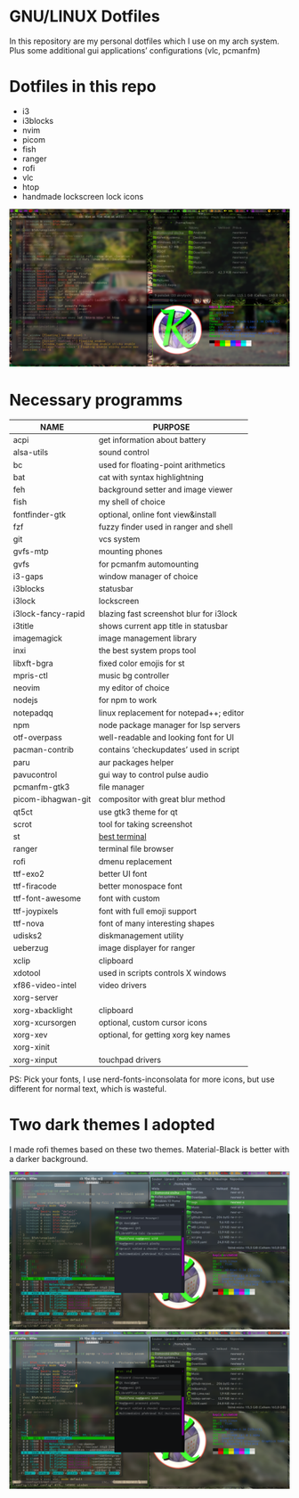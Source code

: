 # GNU/LINUX Dotfiles

In this repository are my personal dotfiles which I use on my arch system. Plus some additional gui
applications’ configurations (vlc, pcmanfm)

# Dotfiles in this repo

-   i3
-   i3blocks
-   nvim
-   picom
-   fish
-   ranger
-   rofi
-   vlc
-   htop
-   handmade lockscreen lock icons

![screenshot](screenshot.png)

# Necessary programms

| NAME               | PURPOSE                                           |
|--------------------|---------------------------------------------------|
| acpi               | get information about battery                     |
| alsa-utils         | sound control                                     |
| bc                 | used for floating-point arithmetics               |
| bat                | cat with syntax highlightning                     |
| feh                | background setter and image viewer                |
| fish               | my shell of choice                                |
| fontfinder-gtk     | optional, online font view&install                |
| fzf                | fuzzy finder used in ranger and shell             |
| git                | vcs system                                        |
| gvfs-mtp           | mounting phones                                   |
| gvfs               | for pcmanfm automounting                          |
| i3-gaps            | window manager of choice                          |
| i3blocks           | statusbar                                         |
| i3lock             | lockscreen                                        |
| i3lock-fancy-rapid | blazing fast screenshot blur for i3lock           |
| i3title            | shows current app title in statusbar              |
| imagemagick        | image management library                          |
| inxi               | the best system props tool                        |
| libxft-bgra        | fixed color emojis for st                         |
| mpris-ctl          | music bg controller                               |
| neovim             | my editor of choice                               |
| nodejs             | for npm to work                                   |
| notepadqq          | linux replacement for notepad++; editor           |
| npm                | node package manager for lsp servers              |
| otf-overpass       | well-readable and looking font for UI             |
| pacman-contrib     | contains ‘checkupdates’ used in script            |
| paru               | aur packages helper                               |
| pavucontrol        | gui way to control pulse audio                    |
| pcmanfm-gtk3       | file manager                                      |
| picom-ibhagwan-git | compositor with great blur method                 |
| qt5ct              | use gtk3 theme for qt                             |
| scrot              | tool for taking screenshot                        |
| st                 | [best terminal](https://github.com/JosefLitos/st) |
| ranger             | terminal file browser                             |
| rofi               | dmenu replacement                                 |
| ttf-exo2           | better UI font                                    |
| ttf-firacode       | better monospace font                             |
| ttf-font-awesome   | font with custom                                  |
| ttf-joypixels      | font with full emoji support                      |
| ttf-nova           | font of many interesting shapes                   |
| udisks2            | diskmanagement utility                            |
| ueberzug           | image displayer for ranger                        |
| xclip              | clipboard                                         |
| xdotool            | used in scripts controls X windows                |
| xf86-video-intel   | video drivers                                     |
| xorg-server        |                                                   |
| xorg-xbacklight    | clipboard                                         |
| xorg-xcursorgen    | optional, custom cursor icons                     |
| xorg-xev           | optional, for getting xorg key names              |
| xorg-xinit         |                                                   |
| xorg-xinput        | touchpad drivers                                  |

PS: Pick your fonts, I use nerd-fonts-inconsolata for more icons, but use different for normal text,
which is wasteful.

# Two dark themes I adopted

I made rofi themes based on these two themes. Material-Black is better with a darker background.

![Arc-Darkest-Kiwi](scr-AD-Kiwi.png) ![Material-Black-Lime](scr-MB-Lime.png)
